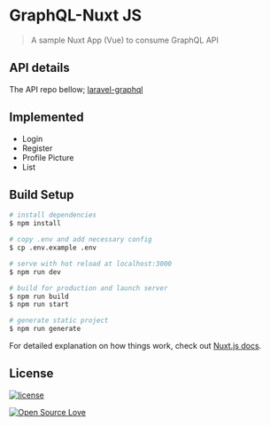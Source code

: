 # GraphQL-Nuxt JS

> A sample Nuxt App (Vue) to consume GraphQL API 

## API details
The API repo bellow;
[laravel-graphql](https://github.com/manuelgeek/laravel-graphql)

## Implemented
* Login
* Register
* Profile Picture
* List

## Build Setup

```bash
# install dependencies
$ npm install

# copy .env and add necessary config
$ cp .env.example .env

# serve with hot reload at localhost:3000
$ npm run dev

# build for production and launch server
$ npm run build
$ npm run start

# generate static project
$ npm run generate
```

For detailed explanation on how things work, check out [Nuxt.js docs](https://nuxtjs.org).

## License 
[![license](https://img.shields.io/github/license/mashape/apistatus.svg?style=for-the-badge)](#)

[![Open Source Love](https://badges.frapsoft.com/os/v2/open-source-200x33.png?v=103)](#)
